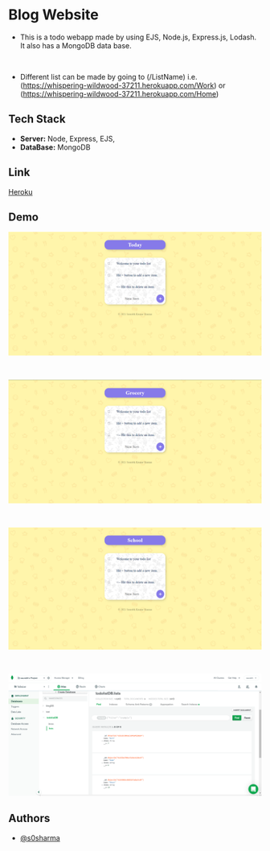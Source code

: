 
# Blog Website

*  This is a todo webapp made by using EJS, Node.js, Express.js, Lodash. It also has a MongoDB data base.

<br>

*  Different list can be made by going to (/ListName) i.e. (https://whispering-wildwood-37211.herokuapp.com/Work) or (https://whispering-wildwood-37211.herokuapp.com/Home)


## Tech Stack

* **Server:** Node, Express, EJS,
* **DataBase:** MongoDB

  
## Link

[Heroku](https://whispering-wildwood-37211.herokuapp.com/)

## Demo
![Home](Images/todohome.png)

<br>

![Grocery](Images/todogrocery.png)

<br>

![School](Images/todoschool.png)

<br>

![DataBase](Images/todoDB.png)


  
## Authors

- [@s0sharma](https://github.com/s0sharma)

  
